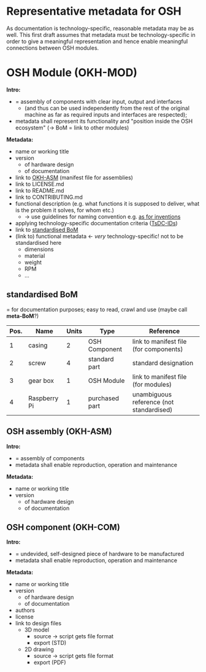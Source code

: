 Representative metadata for OSH
=

As documentation is technology-specific, reasonable metadata may be as well. 
This first draft assumes that metadata must be technology-specific in order to give a meaningful representation
and hence enable meaningful connections between OSH modules.

# OSH Module (OKH-MOD)

**Intro:**

- = assembly of components with clear input, output and interfaces 
  - (and thus can be used independently from the rest of the original machine as far as required inputs and interfaces are respected);
- metadata shall represent its functionality and "position inside the OSH ecosystem" (→ BoM = link to other modules)

**Metadata:**

- name or working title
- version
    - of hardware design
    - of documentation
- link to [OKH-ASM](#osh-assembly-okh-asm) (manifest file for assemblies)
- link to LICENSE.md
- link to README.md
- link to CONTRIBUTING.md
- functional description (e.g. what functions it is supposed to deliver, what is the problem it solves, for whom etc.)
    - → use guidelines for naming convention e.g. [as for inventions](https://www.wipo.int/export/sites/www/standards/en/pdf/03-15-01.pdf)
- applying technology-specific documentation criteria ([TsDC-IDs](https://gitlab.com/OSEGermany/oh-tsdc/-/blob/master/TsDC-DB-print.md))
- link to [standardised BoM](#standardised-bom)
- (link to) functional metadata ← _very_ technology-specific! not to be standardised here
  - dimensions
  - material
  - weight
  - RPM
  - …

## standardised BoM

= for documentation purposes; easy to read, crawl and use (maybe call **meta-BoM**?)

| Pos. | Name         | Units | Type           | Reference                                |
|------|--------------|-------|----------------|------------------------------------------|
| 1    | casing       | 2     | OSH Component  | link to manifest file (for components)   |
| 2    | screw        | 4     | standard part  | standard designation                     |
| 3    | gear box     | 1     | OSH Module     | link to manifest file (for modules)      |
| 4    | Raspberry Pi | 1     | purchased part | unambiguous reference (not standardised) |

## OSH assembly (OKH-ASM)

**Intro:**

- = assembly of components
- metadata shall enable reproduction, operation and maintenance

**Metadata:**

- name or working title
- version
    - of hardware design
    - of documentation

## OSH component (OKH-COM)

**Intro:**

- = undevided, self-designed piece of hardware to be manufactured
- metadata shall enable reproduction, operation and maintenance

**Metadata:**

- name or working title
- version
    - of hardware design
    - of documentation
- authors
- license
- link to design files
    - 3D model
        - source → script gets file format
        - export (STD)
    - 2D drawing
        - source → script gets file format
        - export (PDF)

